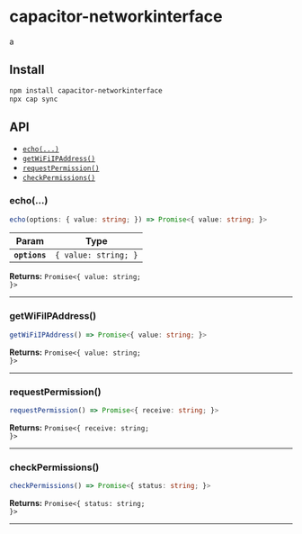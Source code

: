 # capacitor-networkinterface

a

## Install

```bash
npm install capacitor-networkinterface
npx cap sync
```

## API

<docgen-index>

* [`echo(...)`](#echo)
* [`getWiFiIPAddress()`](#getwifiipaddress)
* [`requestPermission()`](#requestpermission)
* [`checkPermissions()`](#checkpermissions)

</docgen-index>

<docgen-api>
<!--Update the source file JSDoc comments and rerun docgen to update the docs below-->

### echo(...)

```typescript
echo(options: { value: string; }) => Promise<{ value: string; }>
```

| Param         | Type                            |
| ------------- | ------------------------------- |
| **`options`** | <code>{ value: string; }</code> |

**Returns:** <code>Promise&lt;{ value: string; }&gt;</code>

--------------------


### getWiFiIPAddress()

```typescript
getWiFiIPAddress() => Promise<{ value: string; }>
```

**Returns:** <code>Promise&lt;{ value: string; }&gt;</code>

--------------------


### requestPermission()

```typescript
requestPermission() => Promise<{ receive: string; }>
```

**Returns:** <code>Promise&lt;{ receive: string; }&gt;</code>

--------------------


### checkPermissions()

```typescript
checkPermissions() => Promise<{ status: string; }>
```

**Returns:** <code>Promise&lt;{ status: string; }&gt;</code>

--------------------

</docgen-api>
